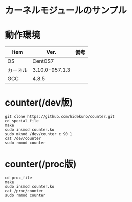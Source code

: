 カーネルモジュールのサンプル
=================

# 動作環境
| Item   | Ver. |備考|
|--------|--------|--------|
| OS     | CentOS7 | |
| カーネル | 3.10.0-957.1.3||
| GCC    | 4.8.5||


# counter(/dev版)
```
git clone https://github.com/hidekuno/counter.git
cd special_file
make
sudo insmod counter.ko
sudo mknod /dev/counter c 90 1
cat /dev/counter
sudo rmmod counter
```

# counter(/proc版)
```
cd proc_file
make
sudo insmod counter.ko
cat /proc/counter
sudo rmmod counter
```
